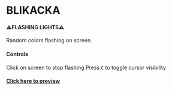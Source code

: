# BLIKACKA

#### ⚠️FLASHING LIGHTS⚠️

Random colors flashing on screen

#### Controls

Click on screen to stop flashing
Press `C` to toggle cursor visibility

#### [Click here to preview](https://radekpelikan.github.io/BLIKACKA/)
